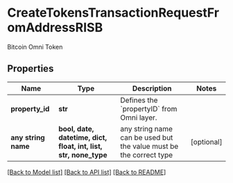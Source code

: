 # CreateTokensTransactionRequestFromAddressRISB

Bitcoin Omni Token

## Properties
Name | Type | Description | Notes
------------ | ------------- | ------------- | -------------
**property_id** | **str** | Defines the &#x60;propertyID&#x60; from Omni layer. | 
**any string name** | **bool, date, datetime, dict, float, int, list, str, none_type** | any string name can be used but the value must be the correct type | [optional]

[[Back to Model list]](../README.md#documentation-for-models) [[Back to API list]](../README.md#documentation-for-api-endpoints) [[Back to README]](../README.md)


